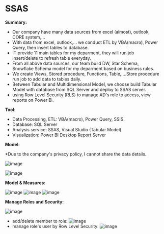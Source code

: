 # SSAS
<b>Summary:</b>
<p></p>

- Our company have many data sources from excel (almost), outlook, CORE system,...
- With data from excel, outlook,... we conduct ETL by VBA(macro), Power Query, then insert tables to database.
- IT provide 11 main tables for my deparment, they will run job insert/delete to refresh table everyday.
- From all above data sources, our team build DW, Star Schema, Snowflake Schema model for my deparment based on business rules.
- We create Views, Stored procedure, Functions, Table,....Store procedure run job to add data to tables daily.
- Between Tabular and Multidimensional Model, we choose build Tabular Model with database from SQL Server and deploy to SSAS server.
- using Row Level Security (RLS) to manage AD's role to access, view reports on Power Bi. 

<p></p>
<b>Tool:</b>
<p></p>

- Data Processing, ETL: VBA(macro), Power Query, SSIS.
- Database: SQL Server
- Analysis service: SSAS, Visual Studio (Tabular Model)
- Visualization: Power BI Desktop Report Server

<p></p>
<b>Model:</b>
<p></p>
*Due to the company's privacy policy, I cannot share the data details.
<p></p>

![image](https://user-images.githubusercontent.com/59658937/222782480-526b46cf-19b2-440b-85b4-3ac47b3f90a2.png)

<p></p>

![image](https://user-images.githubusercontent.com/59658937/222780108-dd24270a-f38f-4f40-aeae-8f965f0c1284.png)

<p></p>
<b>Model & Measures:</b>
<p></p>

![image](https://user-images.githubusercontent.com/59658937/222781186-4f1f9e6d-544a-42e6-8ae8-83d27298c4c6.png)
![image](https://user-images.githubusercontent.com/59658937/222781209-67fcd75d-07c1-4832-bb47-34085c40e0e1.png)
![image](https://user-images.githubusercontent.com/59658937/222781244-511560a7-4a7c-4d40-ac91-2b972e9c803d.png)

<p></p>
<b>Manage Roles and Security:</b>
<p></p>

![image](https://user-images.githubusercontent.com/59658937/222781289-555ac562-1f5a-44ce-b009-8d19066d97d0.png)
- add/delete member to role:
![image](https://user-images.githubusercontent.com/59658937/222781362-a324f6b8-1de5-43b2-8d00-2723a4b8660a.png)
- manage role's user by Row Level Security:
![image](https://user-images.githubusercontent.com/59658937/222781438-99b059ff-312d-4a88-bb69-3dfbb0ce1414.png)
